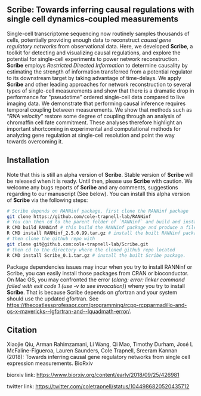 ## **Scribe**: Towards inferring causal regulations with single cell dynamics-coupled measurements

Single-cell transcriptome sequencing now routinely samples thousands of cells, potentially providing enough data to reconstruct *causal gene regulatory networks* from observational data. Here, we developed **Scribe**, a toolkit for detecting and visualizing causal regulations, and explore the potential for single-cell experiments to power network reconstruction. **Scribe** employs *Restricted Directed Information* to determine causality by estimating the strength of information transferred from a potential regulator to its downstream target by taking advantage of time-delays. We apply **Scribe** and other leading approaches for network reconstruction to several types of single-cell measurements and show that there is a dramatic drop in performance for "pseudotime” ordered single-cell data compared to live imaging data. We demonstrate that performing causal inference requires temporal coupling between measurements. We show that methods such as “*RNA velocity*” restore some degree of coupling through an analysis of chromaffin cell fate commitment. These analyses therefore highlight an important shortcoming in experimental and computational methods for analyzing gene regulation at single-cell resolution and point the way towards overcoming it. 

## Installation

Note that this is still an alpha version of **Scribe**. Stable version of **Scribe** will be released when it is ready. Until then, please use **Scribe** with caution. We welcome any bugs reports of **Scribe** and any comments, suggestions regarding to our manuscript (See below). You can install this alpha version of **Scribe** via the following steps:

```sh
# Scribe depends on RANNinf package, first clone the RANNinf package 
git clone https://github.com/cole-trapnell-lab/RANNinf
# You can then cd to the parent folder of `RANNinf` and build and install it with the following command in the terminal: 
R CMD build RANNinf # this build the RANNinf package and produce a file RANNinf_2.5.0.99.tar.gz
R CMD install RANNinf_2.5.0.99.tar.gz # install the built RANNinf package, similar to the RANN package but the infinity norm is used 
# then clone the github repo with 
git clone git@github.com:cole-trapnell-lab/Scribe.git
# then cd to the directory where the cloned github repo located
R CMD install Scribe_0.1.tar.gz # install the built Scribe package. 
```
Package dependencies issues may incur when you try to install RANNinf or Scribe, you can easily install those packages from CRAN or bioconductor. 
On Mac OS, you may confronted the error (*clang: error: linker command failed with exit code 1 (use -v to see invocation)*) wheny you try to install **Scribe**. That is because Scribe depends on gfortran and your system should use the updated gfortran. See https://thecoatlessprofessor.com/programming/rcpp-rcpparmadillo-and-os-x-mavericks--lgfortran-and--lquadmath-error/. 

## Citation
Xiaojie Qiu, Arman Rahimzamani, Li Wang, Qi Mao, Timothy Durham, José L McFaline-Figueroa, Lauren Saunders, Cole Trapnell, Sreeram Kannan (2018): Towards inferring causal gene regulatory networks from single cell expression measurements. BioRxiv

biorxiv link: https://www.biorxiv.org/content/early/2018/09/25/426981

twitter link: https://twitter.com/coletrapnell/status/1044986820520435712 
